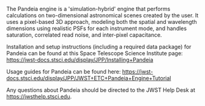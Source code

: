 The Pandeia engine is a 'simulation-hybrid' engine that performs calculations on two-dimensional astronomical scenes created by the user. It uses a pixel-based 3D approach, modeling both the spatial and wavelength dimensions using realistic PSFs for each instrument mode, and handles saturation, correlated read noise, and inter-pixel capacitance.

Installation and setup instructions (including a required data package) for Pandeia can be found at this Space Telescope Science Institute page: https://jwst-docs.stsci.edu/display/JPP/Installing+Pandeia

Usage guides for Pandeia can be found here: https://jwst-docs.stsci.edu/display/JPP/JWST+ETC+Pandeia+Engine+Tutorial

Any questions about Pandeia should be directed to the JWST Help Desk at https://jwsthelp.stsci.edu.
